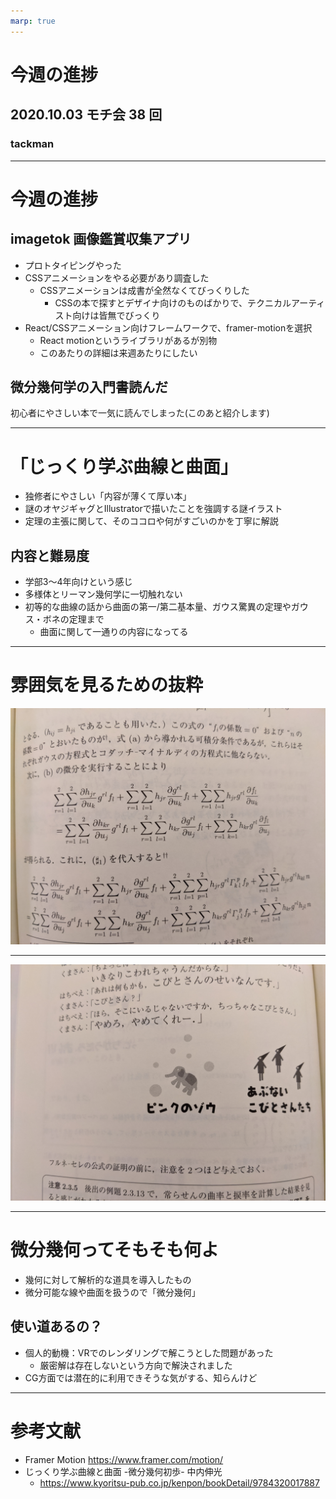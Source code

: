 ```yaml
---
marp: true
---
```


# 今週の進捗

## 2020.10.03 モチ会 38 回

### tackman

---

# 今週の進捗

## imagetok 画像鑑賞収集アプリ

- プロトタイピングやった
- CSSアニメーションをやる必要があり調査した
  - CSSアニメーションは成書が全然なくてびっくりした
    - CSSの本で探すとデザイナ向けのものばかりで、テクニカルアーティスト向けは皆無でびっくり
- React/CSSアニメーション向けフレームワークで、framer-motionを選択
  - React motionというライブラリがあるが別物
  - このあたりの詳細は来週あたりにしたい

## 微分幾何学の入門書読んだ

初心者にやさしい本で一気に読んでしまった(このあと紹介します)


---

# 「じっくり学ぶ曲線と曲面」

- 独修者にやさしい「内容が薄くて厚い本」
- 謎のオヤジギャグとIllustratorで描いたことを強調する謎イラスト
- 定理の主張に関して、そのココロや何がすごいのかを丁寧に解説

## 内容と難易度

- 学部3〜4年向けという感じ
- 多様体とリーマン幾何学に一切触れない
- 初等的な曲線の話から曲面の第一/第二基本量、ガウス驚異の定理やガウス・ボネの定理まで
  - 曲面に関して一通りの内容になってる

---

# 雰囲気を見るための抜粋

![](math.jpg)

---

![](pinkelephant.jpg)

---

# 微分幾何ってそもそも何よ

- 幾何に対して解析的な道具を導入したもの
- 微分可能な線や曲面を扱うので「微分幾何」

## 使い道あるの？

- 個人的動機：VRでのレンダリングで解こうとした問題があった
  - 厳密解は存在しないという方向で解決されました
- CG方面では潜在的に利用できそうな気がする、知らんけど
---

# 参考文献

- Framer Motion https://www.framer.com/motion/
- じっくり学ぶ曲線と曲面 -微分幾何初歩- 中内伸光
  - https://www.kyoritsu-pub.co.jp/kenpon/bookDetail/9784320017887